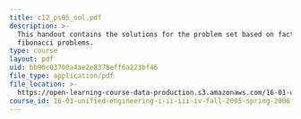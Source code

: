 ```yaml
---
title: c12_ps05_sol.pdf
description: >-
  This handout contains the solutions for the problem set based on factorial and
  fibonacci problems.
type: course
layout: pdf
uid: bb90c03700a4ae2e8378eff6a223bf46
file_type: application/pdf
file_location: >-
  https://open-learning-course-data-production.s3.amazonaws.com/16-01-unified-engineering-i-ii-iii-iv-fall-2005-spring-2006/bb90c03700a4ae2e8378eff6a223bf46_c12_ps05_sol.pdf
course_id: 16-01-unified-engineering-i-ii-iii-iv-fall-2005-spring-2006
---
```

